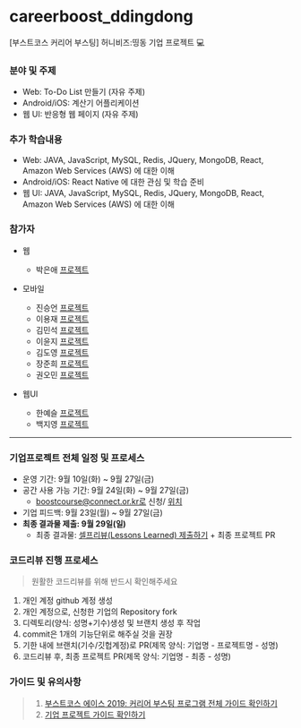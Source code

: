 # careerboost_ddingdong
[부스트코스 커리어 부스팅] 허니비즈:띵동 기업 프로젝트 :computer:

### 분야 및 주제
* Web: To-Do List 만들기 (자유 주제) <br>
* Android/iOS: 계산기 어플리케이션 <br>
* 웹 UI: 반응형 웹 페이지 (자유 주제) <br>

### 추가 학습내용
* Web: JAVA, JavaScript, MySQL, Redis, JQuery, MongoDB, React, Amazon Web Services (AWS) 에 대한 이해 <br>
* Android/iOS: React Native 에 대한 관심 및 학습 준비 <br>
* 웹 UI: JAVA, JavaScript, MySQL, Redis, JQuery, MongoDB, React, Amazon Web Services (AWS) 에 대한 이해

### 참가자
* 웹
  * 박은애 [프로젝트]()

* 모바일
  * 진승언 [프로젝트]()
  * 이용재 [프로젝트]()
  * 김민석 [프로젝트]()
  * 이윤지 [프로젝트]()
  * 김도영 [프로젝트]()
  * 장준희 [프로젝트]()
  * 권오민 [프로젝트]()

* 웹UI
  * 한예슬 [프로젝트]()
  * 백지영 [프로젝트]()

-----

### 기업프로젝트 전체 일정 및 프로세스
- 운영 기간: 9월 10일(화) ~ 9월 27일(금)
- 공간 사용 가능 기간: 9월 24일(화) ~ 9월 27일(금) 
  - boostcourse@connect.or.kr로 신청/ [위치](https://connect.or.kr/contact)
- 기업 피드백: 9월 23일(월) ~ 9월 27일(금)
- **최종 결과물 제출: 9월 29일(일)**
  - 최종 결과물: [셀프리뷰(Lessons Learned) 제출하기](https://forms.gle/ed22KEsMJkkuigGL6) + 최종 프로젝트 PR
  
### 코드리뷰 진행 프로세스
> 원활한 코드리뷰를 위해 반드시 확인해주세요
1. 개인 계정 github 계정 생성
2. 개인 계정으로, 신청한 기업의 Repository fork
3. 디렉토리(양식: 성명+기수)생성 및 브랜치 생성 후 작업
4. commit은 1개의 기능단위로 해주실 것을 권장
5. 기한 내에 브랜치(기수/깃헙계정)로 PR(제목 양식: 기업명 - 프로젝트명 - 성명) 
6. 코드리뷰 후, 최종 프로젝트 PR(제목 양식: 기업명 - 최종 - 성명)


### 가이드 및 유의사항
>1) [부스트코스 에이스 2019: 커리어 부스팅 프로그램 전체 가이드 확인하기](https://docs.google.com/document/d/1-5fw6y2RopqAzfEsQJXjaKib63_7fuqeIdq-ulFzTP8/edit?usp=sharing) <br>
>2) [기업 프로젝트 가이드 확인하기](https://docs.google.com/presentation/d/1zqfl-b0s_xAmA8JicA7diY5O8NapnZj0XqoPqK0fDZI/edit?usp=sharing)



